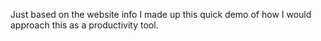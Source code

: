 Just based on the website info I made up this quick demo of how I would approach this as a productivity tool.